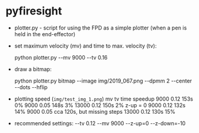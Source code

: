# pyfiresight

- plotter.py - script for using the FPD as a simple plotter (when a pen is held in the end-effector)
 - set maximum velocity (mv) and time to max. velocity (tv):

    python plotter.py --mv 9000 --tv 0.16

 - draw a bitmap:
    
    python plotter.py bitmap --image img/2019_067.png --dpmm 2 --center --dots --hflip

 - plotting speed (`img/test_img_1.png`)
       mv       tv      time    speedup
        9000    0.12    153s     0%
        9000    0.05    148s     3%
       13000    0.12    150s     2% 
     z-up = 0
        9000    0.12    132s    14%
        9000    0.05    cca 120s, but missing steps
       13000    0.12    130s    15% 

 - recommended settings:
    --tv 0.12 --mv 9000 --z-up=0 --z-down=-10


